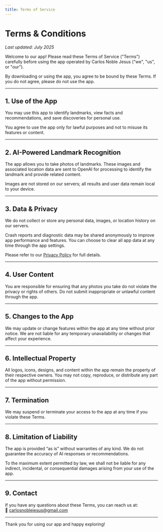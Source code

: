 ```yaml
---
title: Terms of Service
---
```


# Terms & Conditions

_Last updated: July 2025_

Welcome to our app! Please read these Terms of Service ("Terms") carefully before using the app operated by Carlos Noble Jesus ("we", "us", or "our").

By downloading or using the app, you agree to be bound by these Terms. If you do not agree, please do not use the app.

---

## 1. Use of the App

You may use this app to identify landmarks, view facts and recommendations, and save discoveries for personal use.

You agree to use the app only for lawful purposes and not to misuse its features or content.

---

## 2. AI-Powered Landmark Recognition

The app allows you to take photos of landmarks. These images and associated location data are sent to OpenAI for processing to identify the landmark and provide related content.

Images are not stored on our servers; all results and user data remain local to your device.

---

## 3. Data & Privacy

We do not collect or store any personal data, images, or location history on our servers.

Crash reports and diagnostic data may be shared anonymously to improve app performance and features. You can choose to clear all app data at any time through the app settings.

Please refer to our [Privacy Policy](privacy-policy.md) for full details.

---

## 4. User Content

You are responsible for ensuring that any photos you take do not violate the privacy or rights of others. Do not submit inappropriate or unlawful content through the app.

---

## 5. Changes to the App

We may update or change features within the app at any time without prior notice. We are not liable for any temporary unavailability or changes that affect your experience.

---

## 6. Intellectual Property

All logos, icons, designs, and content within the app remain the property of their respective owners. You may not copy, reproduce, or distribute any part of the app without permission.

---

## 7. Termination

We may suspend or terminate your access to the app at any time if you violate these Terms.

---

## 8. Limitation of Liability

The app is provided “as is” without warranties of any kind. We do not guarantee the accuracy of AI responses or recommendations.

To the maximum extent permitted by law, we shall not be liable for any indirect, incidental, or consequential damages arising from your use of the app.

---

## 9. Contact

If you have any questions about these Terms, you can reach us at:  
📧 carlosnoblejesus@gmail.com

---

Thank you for using our app and happy exploring!
